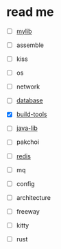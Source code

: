 # read me

- [ ] [mylib](https://github.com/liangkuai/mylib)

- [ ] assemble

- [ ] kiss

- [ ] os

- [ ] network

- [ ] [database](https://github.com/liangkuai/database)

- [x] [build-tools](https://github.com/liangkuai/build-tools)

- [ ] [java-lib](https://github.com/liangkuai/java-lib)

- [ ] pakchoi

- [ ] [redis](https://github.com/liangkuai/redis)

- [ ] mq

- [ ] config

- [ ] architecture

- [ ] freeway

- [ ] kitty

- [ ] rust